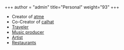 +++
author = "admin"
title="Personal"
weight="93"
+++

* Creator of [<u>atme</u>](/atme/)
* Co-Creator of [<u>calhat</u>](/calhat/)
* [<u>Traveler</u>](/travel/)
* [<u>Music producer</u>](/music/)</u>
* [<u>Artist</u>](/art/)
* [<u>Restaurants</u>](/food/)

<!---
# * Creator of [<u>Shoober</u>](/shoober/)
-->
